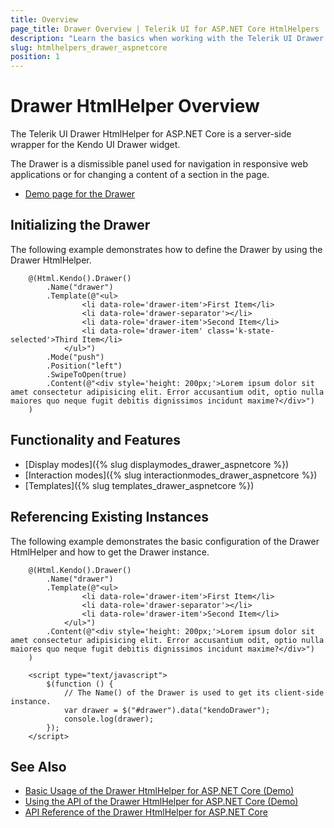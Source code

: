 ```yaml
---
title: Overview
page_title: Drawer Overview | Telerik UI for ASP.NET Core HtmlHelpers
description: "Learn the basics when working with the Telerik UI Drawer HtmlHelper for ASP.NET Core (MVC 6 or ASP.NET Core MVC)."
slug: htmlhelpers_drawer_aspnetcore
position: 1
---
```


# Drawer HtmlHelper Overview

The Telerik UI Drawer HtmlHelper for ASP.NET Core is a server-side wrapper for the Kendo UI Drawer widget.

The Drawer is a dismissible panel used for navigation in responsive web applications or for changing a content of a section in the page.

* [Demo page for the Drawer](https://demos.telerik.com/aspnet-core/drawer/index)

## Initializing the Drawer

The following example demonstrates how to define the Drawer by using the Drawer HtmlHelper.

```Razor
    @(Html.Kendo().Drawer()
        .Name("drawer")
        .Template(@"<ul>
                <li data-role='drawer-item'>First Item</li>
                <li data-role='drawer-separator'></li>
                <li data-role='drawer-item'>Second Item</li>
                <li data-role='drawer-item' class='k-state-selected'>Third Item</li>
            </ul>")
        .Mode("push")
        .Position("left")
        .SwipeToOpen(true)
        .Content(@"<div style='height: 200px;'>Lorem ipsum dolor sit amet consectetur adipisicing elit. Error accusantium odit, optio nulla maiores quo neque fugit debitis dignissimos incidunt maxime?</div>")
    )
```

## Functionality and Features

* [Display modes]({% slug displaymodes_drawer_aspnetcore %})
* [Interaction modes]({% slug interactionmodes_drawer_aspnetcore %})
* [Templates]({% slug templates_drawer_aspnetcore %})

## Referencing Existing Instances

The following example demonstrates the basic configuration of the Drawer HtmlHelper and how to get the Drawer instance.

```Razor
    @(Html.Kendo().Drawer()
        .Name("drawer")
        .Template(@"<ul>
                <li data-role='drawer-item'>First Item</li>
                <li data-role='drawer-separator'></li>
                <li data-role='drawer-item'>Second Item</li>
            </ul>")
        .Content(@"<div style='height: 200px;'>Lorem ipsum dolor sit amet consectetur adipisicing elit. Error accusantium odit, optio nulla maiores quo neque fugit debitis dignissimos incidunt maxime?</div>")
    )

    <script type="text/javascript">
        $(function () {
            // The Name() of the Drawer is used to get its client-side instance.
            var drawer = $("#drawer").data("kendoDrawer");
            console.log(drawer);
        });
    </script>
```

## See Also

* [Basic Usage of the Drawer HtmlHelper for ASP.NET Core (Demo)](https://demos.telerik.com/aspnet-core/drawer)
* [Using the API of the Drawer HtmlHelper for ASP.NET Core (Demo)](https://demos.telerik.com/aspnet-core/drawer/api)
* [API Reference of the Drawer HtmlHelper for ASP.NET Core](/api/drawer)
